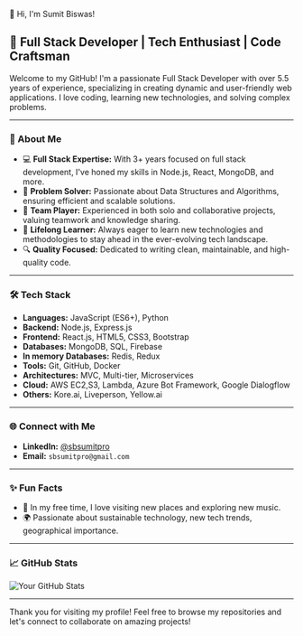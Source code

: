 👋 Hi, I'm Sumit Biswas!

## 🌟 Full Stack Developer | Tech Enthusiast | Code Craftsman

Welcome to my GitHub! I'm a passionate Full Stack Developer with over 5.5 years of experience, specializing in creating dynamic and user-friendly web applications. I love coding, learning new technologies, and solving complex problems.

---

### 🚀 About Me

- 💻 **Full Stack Expertise:** With 3+ years focused on full stack development, I've honed my skills in Node.js, React, MongoDB, and more.
- 🧩 **Problem Solver:** Passionate about Data Structures and Algorithms, ensuring efficient and scalable solutions.
- 🤝 **Team Player:** Experienced in both solo and collaborative projects, valuing teamwork and knowledge sharing.
- 🌱 **Lifelong Learner:** Always eager to learn new technologies and methodologies to stay ahead in the ever-evolving tech landscape.
- 🔍 **Quality Focused:** Dedicated to writing clean, maintainable, and high-quality code.

---

### 🛠 Tech Stack

- **Languages:** JavaScript (ES6+), Python
- **Backend:** Node.js, Express.js
- **Frontend:** React.js, HTML5, CSS3, Bootstrap
- **Databases:** MongoDB, SQL, Firebase
- **In memory Databases:** Redis, Redux
- **Tools:** Git, GitHub, Docker
- **Architectures:** MVC, Multi-tier, Microservices
- **Cloud:** AWS EC2,S3, Lambda, Azure Bot Framework, Google Dialogflow
- **Others:** Kore.ai, Liveperson, Yellow.ai

---

### 🌐 Connect with Me

- **LinkedIn:** [@sbsumitpro](https://www.linkedin.com/in/sbsumitpro/)
- **Email:** `sbsumitpro@gmail.com`

---

### ✨ Fun Facts

- 🎸 In my free time, I love visiting new places and exploring new music.
- 🌍 Passionate about sustainable technology, new tech trends, geographical importance.

---

### 📈 GitHub Stats

![Your GitHub Stats](https://github-readme-stats.vercel.app/api?username=yourusername&show_icons=true)

---

Thank you for visiting my profile! Feel free to browse my repositories and let's connect to collaborate on amazing projects!

